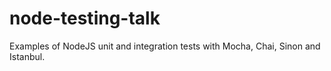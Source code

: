 # node-testing-talk
Examples of NodeJS unit and integration tests with Mocha, Chai, Sinon and  Istanbul.  
